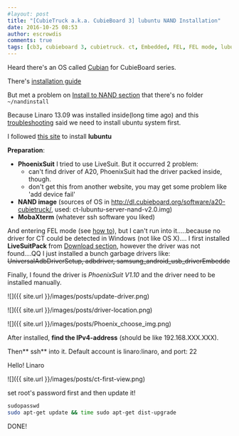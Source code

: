```yaml
---
#layout: post
title: "[CubieTruck a.k.a. CubieBoard 3] lubuntu NAND Installation"
date: 2016-10-25 08:53
author: escrowdis
comments: true
tags: [cb3, cubieboard 3, cubietruck. ct, Embedded, FEL, FEL mode, lubuntu, nand install]
---
```


Heard there's an OS called [Cubian](http://cubian.org/) for CubieBoard series.

There's [installation guide](https://github.com/cubieplayer/cubian/wiki/Install-Cubian)

But met a problem on [Install to NAND section](https://github.com/cubieplayer/cubian/wiki/Install-Cubian#install-to-nand) that there's no folder ```~/nandinstall```

Because Linaro 13.09 was installed inside(long time ago) and this [troubleshooting](http://cubian.org/2014/06/30/troubleshooting-nandinstall-on-a20/) said we need to install ubuntu system first.

I followed [this site](http://docs.cubieboard.org/tutorials/ct1/installation/cb3_lubuntu-12.10-desktop_nand_installation_v1.00) to install **lubuntu**

**Preparation**:

- **PhoenixSuit** I tried to use LiveSuit. But it occurred 2 problem:
  - can't find driver of A20, PhoenixSuit had the driver packed inside, though.
  - don't get this from another website, you may get some problem like 'add device fail'
- **NAND image** (sources of OS in http://dl.cubieboard.org/software/a20-cubietruck/, used: ct-lubuntu-server-nand-v2.0.img)
- **MobaXterm** (whatever ssh software you liked)

And entering FEL mode (see [how to](http://linux-sunxi.org/FEL#Entering_FEL_mode)),
but I can't run into it.....because no driver for CT could be detected in Windows (not like OS X)....
I first installed **LiveSuitPack** from [Download section](http://linux-sunxi.org/LiveSuit#Download),
however the driver was not found....QQ I just installed a bunch garbage drivers like: ~~UniversalAdbDriverSetup, adbdriver, samsung_android_usb_driverEmbedde~~

Finally, I found the driver is _PhoenixSuit V1.10_ and the driver need to be installed manually.

![]({{ site.url }}/images/posts/update-driver.png)

![]({{ site.url }}/images/posts/driver-location.png)

![]({{ site.url }}/images/posts/Phoenix_choose_img.png)

After installed, **find the IPv4-address** (should be like 192.168.XXX.XXX).

Then** ssh** into it. Default account is linaro:linaro, and port: 22

Hello! Linaro

![]({{ site.url }}/images/posts/ct-first-view.png)

set root's password first and then update it!

```bash
sudopasswd
sudo apt-get update && time sudo apt-get dist-upgrade
```

DONE!
